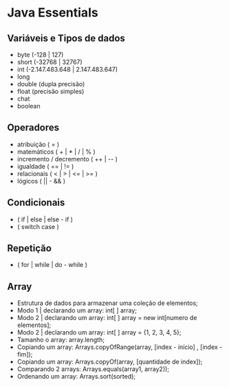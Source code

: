 # Java Essentials

## Variáveis e Tipos de dados

- byte (-128 | 127)
- short (-32768 | 32767)
- int (-2.147.483.648 | 2.147.483.647) 
- long
- double (dupla precisão)
- float (precisão simples)
- chat
- boolean

## Operadores

- atribuição ( = )
- matemáticos ( + | * | / | % )
- incremento / decremento ( ++ | -- )
- igualdade ( == | != )
- relacionais ( < | > | <= | >= )
- lógicos ( || - && )

## Condicionais

- ( if | else | else - if )
- ( switch case )

## Repetição

- ( for | while | do - while )

## Array

- Estrutura de dados para armazenar uma coleção de elementos;
- Modo 1 | declarando um array: int[ ] array;
- Modo 2 | declarando um array: int[ ] array = new int[numero de elementos];
- Modo 2 | declarando um array: int[ ] array = {1, 2, 3, 4, 5};
- Tamanho o array: array.length;
- Copiando um array: Arrays.copyOfRange(array, [index - início] , [index - fim]);
- Copiando um array: Arrays.copyOf(array, [quantidade de index]);
- Comparando 2 arrays: Arrays.equals(array1, array2));
- Ordenando um array: Arrays.sort(sorted);
